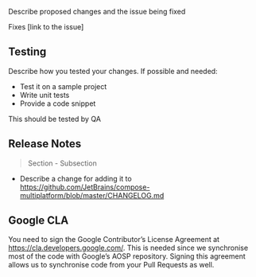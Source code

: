 Describe proposed changes and the issue being fixed

<!-- Optional -->
Fixes [link to the issue]

## Testing
<!-- Optional -->

Describe how you tested your changes. If possible and needed:
- Test it on a sample project
- Write unit tests
- Provide a code snippet

<!-- Optional -->
This should be tested by QA

## Release Notes
<!--
Optional, if omitted - it won't be included in the changelog

Sections:
- Highlights
- Known issues
- Breaking changes
- Features
- Fixes
- Prerelease fixes

Subsections:
- Multiple Platforms
- iOS
- Desktop
- Web
- Resources
- Gradle Plugin
-->

> Section - Subsection

- Describe a change for adding it to https://github.com/JetBrains/compose-multiplatform/blob/master/CHANGELOG.md

## Google CLA

You need to sign the Google Contributor’s License Agreement at https://cla.developers.google.com/.
This is needed since we synchronise most of the code with Google’s AOSP repository. Signing this agreement allows us to synchronise code from your Pull Requests as well.
